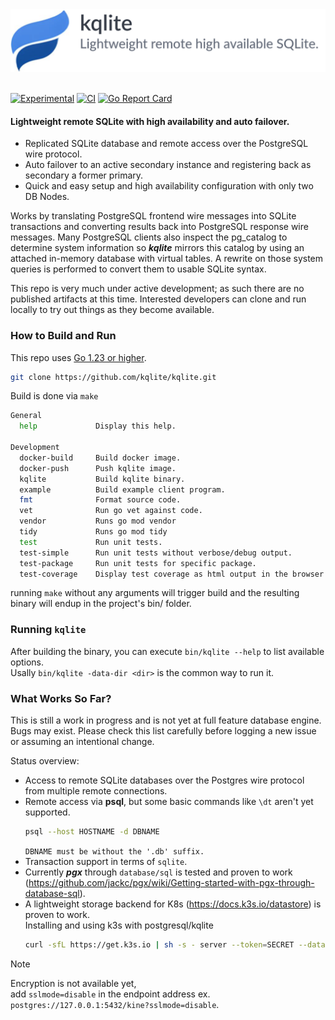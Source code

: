 <picture>
 <source media="(prefers-color-scheme: light)" srcset="kqlite-logo-with-text.png">
  <source media="(prefers-color-scheme: dark)" srcset="kqlite-logo-with-text.png">
 <img alt="kqlite logo" src="kqlite-logo-with-text.png" height=100>
</picture>
<br/><br/>

[![Experimental](https://img.shields.io/badge/status-experimental-orange.svg)](https://shields.io/)
[![CI](https://github.com/kqlite/kqlite/actions/workflows/ci.yml/badge.svg)](https://github.com/kqlite/kqlite/actions/workflows/go.yml) 
[![Go Report Card](https://goreportcard.com/badge/github.com/kqlite/kqlite)](https://goreportcard.com/report/github.com/kqlite/kqlite)

#### Lightweight remote SQLite with high availability and auto failover.<br>

- Replicated SQLite database and remote access over the PostgreSQL wire protocol.
- Auto failover to an active secondary instance and registering back as secondary a former primary.
- Quick and easy setup and high availability configuration with only two DB Nodes.

Works by translating PostgreSQL frontend wire messages into SQLite transactions and converting results back into PostgreSQL response wire messages. 
Many PostgreSQL clients also inspect the pg_catalog to determine system information so ***kqlite*** mirrors this catalog by using an attached in-memory database with virtual tables. 
A rewrite on those system queries is performed to convert them to usable SQLite syntax.


This repo is very much under active development; as such there are no published artifacts at this time.
Interested developers can clone and run locally to try out things as they become available.

### How to Build and Run

This repo uses [Go 1.23 or higher](https://go.dev/dl/).

```sh
git clone https://github.com/kqlite/kqlite.git
```

Build is done via `make`

```sh
General
  help             Display this help.

Development
  docker-build     Build docker image.
  docker-push      Push kqlite image.
  kqlite           Build kqlite binary.
  example          Build example client program.
  fmt              Format source code.
  vet              Run go vet against code.
  vendor           Runs go mod vendor
  tidy             Runs go mod tidy
  test             Run unit tests.
  test-simple      Run unit tests without verbose/debug output.
  test-package     Run unit tests for specific package.
  test-coverage    Display test coverage as html output in the browser.
```
running `make` without any arguments will trigger build and the resulting binary will endup in the project's bin/ folder.

### Running `kqlite`

After building the binary, you can execute `bin/kqlite --help` to list available options.<br>
Usally `bin/kqlite -data-dir <dir>` is the common way to run it.

### What Works So Far?

This is still a work in progress and is not yet at full feature database engine. Bugs may exist. Please check this list carefully before logging a new issue or assuming an intentional change.

Status overview:
 * Access to remote SQLite databases over the Postgres wire protocol from multiple remote connections.
 * Remote access via <b>psql</b>, but some basic commands like `\dt` aren't yet supported.
   ```sh
   psql --host HOSTNAME -d DBNAME
   ```
   `DBNAME must be without the '.db' suffix.`
 * Transaction support in terms of `sqlite`.
 * Currently ***pgx*** through `database/sql` is tested and proven to work (https://github.com/jackc/pgx/wiki/Getting-started-with-pgx-through-database-sql).
 * A lightweight storage backend for K8s (https://docs.k3s.io/datastore) is proven to work.<br>
   Installing and using k3s with postgresql/kqlite
   ```sh
   curl -sfL https://get.k3s.io | sh -s - server --token=SECRET --datastore-endpoint="postgres://127.0.0.1:5432/kine?sslmode=disable"
   ```
  > [!NOTE]
  > Encryption is not available yet,<br>
  > add `sslmode=disable` in the endpoint address ex. `postgres://127.0.0.1:5432/kine?sslmode=disable`.
    

